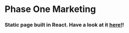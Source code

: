 # Phase One Marketing
### Static page built in React. Have a look at it [here!](http://www.phaseonemkt.com/)!
